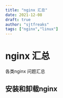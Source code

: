 ```yaml
---
title: "nginx 汇总"
date: 2021-12-08
draft: true
author: "sjtfreaks"
tags: ["nginx","linux"]
---
```


# nginx 汇总
各类nginx 问题汇总  
  
## 安装和卸载nginx
